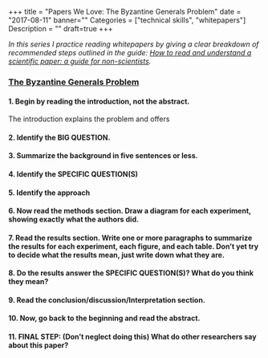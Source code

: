 +++
title = "Papers We Love: The Byzantine Generals Problem"
date = "2017-08-11"
banner=""
Categories = ["technical skills", "whitepapers"]
Description = ""
draft=true
+++

*In this series I practice reading whitepapers by giving a clear breakdown of
recommended steps outlined in the guide:
[How to read and understand a scientific paper: a guide for non-scientists](https://violentmetaphors.com/2013/08/25/how-to-read-and-understand-a-scientific-paper-2/).*

### [The Byzantine Generals Problem](http://www.andrew.cmu.edu/course/15-749/READINGS/required/resilience/lamport82.pdf)

#### 1. Begin by reading the introduction, not the abstract.

The introduction explains the problem and offers

#### 2. Identify the BIG QUESTION.
#### 3. Summarize the background in five sentences or less.
#### 4. Identify the SPECIFIC QUESTION(S) 
#### 5. Identify the approach
#### 6. Now read the methods section. Draw a diagram for each experiment, showing exactly what the authors did.
#### 7. Read the results section. Write one or more paragraphs to summarize the results for each experiment, each figure, and each table. Don’t yet try to decide what the results mean, just write down what they are.
#### 8. Do the results answer the SPECIFIC QUESTION(S)? What do you think they mean?
#### 9. Read the conclusion/discussion/Interpretation section.
#### 10. Now, go back to the beginning and read the abstract.
#### 11. FINAL STEP: (Don’t neglect doing this) What do other researchers say about this paper?


